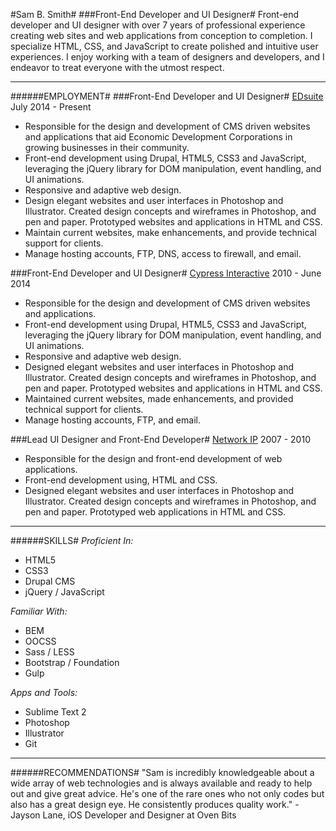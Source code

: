 #Sam B. Smith#
###Front-End Developer and UI Designer#
Front-end developer and UI designer with over 7 years of professional experience creating web sites and web applications from conception to completion. I specialize HTML, CSS, and JavaScript to create polished and intuitive user experiences. I enjoy working with a team of designers and developers, and I endeavor to treat everyone with the utmost respect.

---

######EMPLOYMENT#
###Front-End Developer and UI Designer#
[EDsuite](http://edsuite.com/)
July 2014 - Present

* Responsible for the design and development of CMS driven websites and applications that aid Economic Development Corporations in growing businesses in their community.
* Front-end development using Drupal, HTML5, CSS3 and JavaScript, leveraging the jQuery library for DOM manipulation, event handling, and UI animations.
* Responsive and adaptive web design.
* Design elegant websites and user interfaces in Photoshop and Illustrator. Created design concepts and wireframes in Photoshop, and pen and paper. Prototyped websites and applications in HTML and CSS.
* Maintain current websites, make enhancements, and provide technical support for clients.
* Manage hosting accounts, FTP, DNS, access to firewall, and email.

###Front-End Developer and UI Designer#
[Cypress Interactive](http://cypressinteractive.com/)
2010 - June 2014
		
* Responsible for the design and development of CMS driven websites and applications.
* Front-end development using Drupal, HTML5, CSS3 and JavaScript, leveraging the jQuery library for DOM manipulation, event handling, and UI animations.
* Responsive and adaptive web design.
* Designed elegant websites and user interfaces in Photoshop and Illustrator. Created design concepts and wireframes in Photoshop, and pen and paper. Prototyped websites and applications in HTML and CSS.
* Maintained current websites, made enhancements, and provided technical support for clients.
* Manage hosting accounts, FTP, and email.
		
###Lead UI Designer and Front-End Developer#
[Network IP](http://networkip.net/)
2007 - 2010

* Responsible for the design and front-end development of web applications.
* Front-end development using, HTML and CSS.
* Designed elegant websites and user interfaces in Photoshop and Illustrator. Created design concepts and wireframes in Photoshop, and pen and paper. Prototyped web applications in HTML and CSS.

---

######SKILLS#
*Proficient In:*
* HTML5
* CSS3
* Drupal CMS
* jQuery / JavaScript
		

*Familiar With:*
* BEM
* OOCSS
* Sass / LESS
* Bootstrap / Foundation
* Gulp
		

*Apps and Tools:*
* Sublime Text 2
* Photoshop
* Illustrator
* Git
	
---

######RECOMMENDATIONS#
"Sam is incredibly knowledgeable about a wide array of web technologies and is always available and ready to help out and give great advice. He's one of the rare ones who not only codes but also has a great design eye. He consistently produces quality work." - Jayson Lane, iOS Developer and Designer at Oven Bits